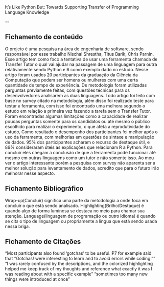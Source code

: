  It’s Like Python But: Towards Supporting Transfer of Programming Language Knowledge

--

## Fichamento de conteúdo

O projeto é uma pesquisa na área de engenharia de software, sendo responsável por esse trabalho Nischal Shrestha, Titus Barik, Chris Parnin. Esse artigo tem como foco a tentativa de usar uma ferramenta chamada de Transfer Tutor o qual vai ajudar na passagem de uma linguagem para outra relativamente sendo Python e R como exemplo dado no estudo. Nesse artigo foram usados 20 participantes da graduação da Ciência da Computação que podem ser homens ou mulheres com uma certa quantidade de tempo de experiência. De metodologia foram utilizadas perguntas previamente feitas, com questões técnicas para os desenvolvedores analisarem as duas linguagens. Todo artigo foi feito com base no survey citado na metodologia, além disso foi realizado teste para testar a ferramenta, com isso foi encontrado uma melhora segundo o estudo em relação a primeira vez fazendo a tarefa sem o Transfer Tutor. Foram encontradas algumas limitações como a capacidade de realizar poucas perguntas somente para os candidatos ou até mesmo o público escolhido para realizar o experimento, o que afeta a reprodutividade do estudo, Como resultado o desempenho dos participantes foi melhor após o uso da ferramenta, com melhorias em questões de sintaxe e manipulação de dados. 95% dos participantes acharam o recurso de destaque útil, e 89% consideraram úteis as explicações que relacionam R a Python. Para concluir  eles chegam a conclusão de que a ferramenta pode funcionar até mesmo em outras linguagens como um tutor e não somente isso. Ao meu ver o artigo interessante porém a pesquisa com survey não aparenta ser a melhor solução para levantamento de dados, acredito que para o futuro irão melhorar nesse aspecto.


## Fichamento Bibliográfico

Wrap-up(Concluir) significa uma parte da metodologia a onde foca em concluir o que está sendo analisado.
Highlighting(Brilho/Destaque) é quando algo de forma luminosa se destaca no meio para chamar sua atenção.
Language(linguagem de programação ou outro idioma) é quando se cita o tipo de linguagem ou propriamente a língua que está sendo usada nessa briga.



## Fichamento de Citações

“Most participants also found ‘gotchas’ to be useful. P7 for example said that “Gotchas! were interesting to learn and to avoid errors while coding.””
“I was rarely confused by the descriptions, and the colorized highlighting helped me keep track of my thoughts and reference what exactly it was I was reading about with a specific example”
“sometimes too many new things were introduced at once” 


